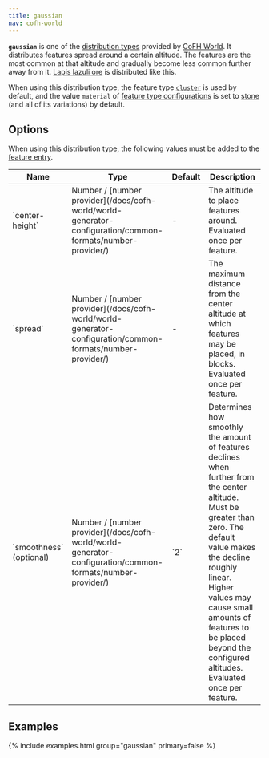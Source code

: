```yaml
---
title: gaussian
nav: cofh-world
---
```


**`gaussian`** is one of the [distribution
types](/docs/cofh-world/world-generator-configuration/distribution-types/)
provided by [CoFH World](/docs/cofh-world/). It distributes features spread
around a certain altitude. The features are the most common at that altitude and
gradually become less common further away from it. [Lapis lazuli
ore](https://minecraft.gamepedia.com/Lapis_Lazuli_Ore) is distributed like this.

When using this distribution type, the feature type
[`cluster`](/docs/cofh-world/world-generator-configuration/feature-types/cluster/)
is used by default, and the value `material` of [feature type
configurations](/docs/cofh-world/world-generator-configuration/feature-format/#feature-type-configuration)
is set to [stone](https://minecraft.gamepedia.com/Stone) (and all of its
variations) by default.


Options
-------

When using this distribution type, the following values must be added to the
[feature
entry](/docs/cofh-world/world-generator-configuration/feature-format/#features).

<div class="uk-overflow-container">
    <table class="uk-table uk-table-striped uk-text-small">
        <thead>
            <tr>
                <th>Name</th>
                <th>Type</th>
                <th>Default</th>
                <th>Description</th>
            </tr>
        </thead>
        <tbody>
            <tr>
                <td markdown="span">`center-height`</td>
                <td markdown="span">
                    Number /
                    [number provider](/docs/cofh-world/world-generator-configuration/common-formats/number-provider/)
                </td>
                <td markdown="span">-</td>
                <td markdown="span">
                    The altitude to place features around. Evaluated once per
                    feature.
                </td>
            </tr>
            <tr>
                <td markdown="span">`spread`</td>
                <td markdown="span">
                    Number /
                    [number provider](/docs/cofh-world/world-generator-configuration/common-formats/number-provider/)
                </td>
                <td markdown="span">-</td>
                <td markdown="span">
                    The maximum distance from the center altitude at which
                    features may be placed, in blocks. Evaluated once per
                    feature.
                </td>
            </tr>
            <tr>
                <td markdown="span">`smoothness` (optional)</td>
                <td markdown="span">
                    Number /
                    [number provider](/docs/cofh-world/world-generator-configuration/common-formats/number-provider/)
                </td>
                <td markdown="span">`2`</td>
                <td markdown="span">
                    Determines how smoothly the amount of features declines when
                    further from the center altitude. Must be greater than zero.
                    The default value makes the decline roughly linear. Higher
                    values may cause small amounts of features to be placed
                    beyond the configured altitudes. Evaluated once per feature.
                </td>
            </tr>
        </tbody>
    </table>
</div>


Examples
--------

{% include examples.html group="gaussian" primary=false %}

